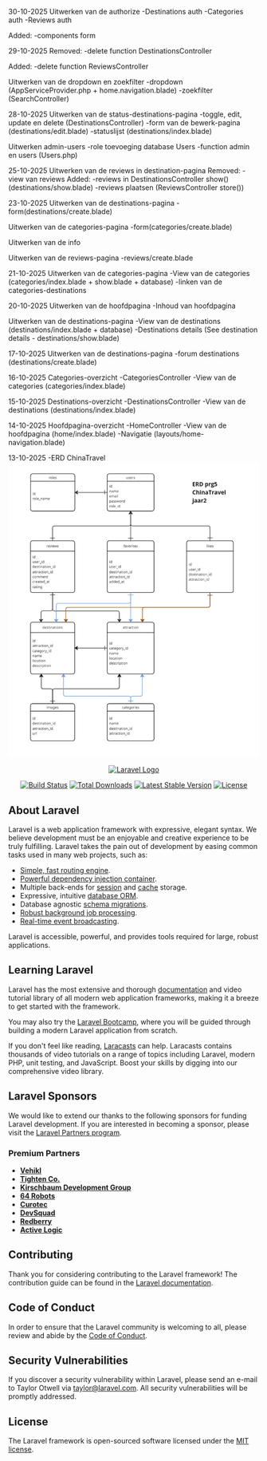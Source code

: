 30-10-2025
Uitwerken van de authorize
-Destinations auth
-Categories auth
-Reviews auth

Added:
-components form

29-10-2025
Removed:
-delete function DestinationsController

Added:
-delete function ReviewsController

Uitwerken van de dropdown en zoekfilter
-dropdown (AppServiceProvider.php + home.navigation.blade)
-zoekfilter (SearchController)

28-10-2025
Uitwerken van de status-destinations-pagina
-toggle, edit, update en delete (DestinationsController)
-form van de bewerk-pagina (destinations/edit.blade)
-statuslijst (destinations/index.blade)

Uitwerken admin-users
-role toevoeging database Users
-function admin en users (Users.php)

25-10-2025
Uitwerken van de reviews in destination-pagina
Removed:
-view van reviews
Added:
-reviews in DestinationsController show() (destinations/show.blade)
-reviews plaatsen (ReviewsController store())

23-10-2025
Uitwerken van de destinations-pagina
-form(destinations/create.blade)

Uitwerken van de categories-pagina
-form(categories/create.blade)

Uitwerken van de info

Uitwerken van de reviews-pagina
-reviews/create.blade

21-10-2025
Uitwerken van de categories-pagina
-View van de categories (categories/index.blade + show.blade + database)
-linken van de categories-destinations

20-10-2025
Uitwerken van de hoofdpagina
-Inhoud van hoofdpagina

Uitwerken van de destinations-pagina
-View van de destinations (destinations/index.blade + database)
-Destinations details (See destination details - destinations/show.blade)

17-10-2025
Uitwerken van de destinations-pagina
-forum destinations (destinations/create.blade)

16-10-2025
Categories-overzicht
-CategoriesController
-View van de categories (categories/index.blade)

15-10-2025
Destinations-overzicht
-DestinationsController
-View van de destinations (destinations/index.blade)

14-10-2025
Hoofdpagina-overzicht
-HomeController
-View van de hoofdpagina (home/index.blade)
-Navigatie (layouts/home-navigation.blade)

13-10-2025
-ERD ChinaTravel
![img.png](img.png)

<p align="center"><a href="https://laravel.com" target="_blank"><img src="https://raw.githubusercontent.com/laravel/art/master/logo-lockup/5%20SVG/2%20CMYK/1%20Full%20Color/laravel-logolockup-cmyk-red.svg" width="400" alt="Laravel Logo"></a></p>

<p align="center">
<a href="https://github.com/laravel/framework/actions"><img src="https://github.com/laravel/framework/workflows/tests/badge.svg" alt="Build Status"></a>
<a href="https://packagist.org/packages/laravel/framework"><img src="https://img.shields.io/packagist/dt/laravel/framework" alt="Total Downloads"></a>
<a href="https://packagist.org/packages/laravel/framework"><img src="https://img.shields.io/packagist/v/laravel/framework" alt="Latest Stable Version"></a>
<a href="https://packagist.org/packages/laravel/framework"><img src="https://img.shields.io/packagist/l/laravel/framework" alt="License"></a>
</p>

## About Laravel

Laravel is a web application framework with expressive, elegant syntax. We believe development must be an enjoyable and
creative experience to be truly fulfilling. Laravel takes the pain out of development by easing common tasks used in
many web projects, such as:

- [Simple, fast routing engine](https://laravel.com/docs/routing).
- [Powerful dependency injection container](https://laravel.com/docs/container).
- Multiple back-ends for [session](https://laravel.com/docs/session) and [cache](https://laravel.com/docs/cache)
  storage.
- Expressive, intuitive [database ORM](https://laravel.com/docs/eloquent).
- Database agnostic [schema migrations](https://laravel.com/docs/migrations).
- [Robust background job processing](https://laravel.com/docs/queues).
- [Real-time event broadcasting](https://laravel.com/docs/broadcasting).

Laravel is accessible, powerful, and provides tools required for large, robust applications.

## Learning Laravel

Laravel has the most extensive and thorough [documentation](https://laravel.com/docs) and video tutorial library of all
modern web application frameworks, making it a breeze to get started with the framework.

You may also try the [Laravel Bootcamp](https://bootcamp.laravel.com), where you will be guided through building a
modern Laravel application from scratch.

If you don't feel like reading, [Laracasts](https://laracasts.com) can help. Laracasts contains thousands of video
tutorials on a range of topics including Laravel, modern PHP, unit testing, and JavaScript. Boost your skills by digging
into our comprehensive video library.

## Laravel Sponsors

We would like to extend our thanks to the following sponsors for funding Laravel development. If you are interested in
becoming a sponsor, please visit the [Laravel Partners program](https://partners.laravel.com).

### Premium Partners

- **[Vehikl](https://vehikl.com)**
- **[Tighten Co.](https://tighten.co)**
- **[Kirschbaum Development Group](https://kirschbaumdevelopment.com)**
- **[64 Robots](https://64robots.com)**
- **[Curotec](https://www.curotec.com/services/technologies/laravel)**
- **[DevSquad](https://devsquad.com/hire-laravel-developers)**
- **[Redberry](https://redberry.international/laravel-development)**
- **[Active Logic](https://activelogic.com)**

## Contributing

Thank you for considering contributing to the Laravel framework! The contribution guide can be found in
the [Laravel documentation](https://laravel.com/docs/contributions).

## Code of Conduct

In order to ensure that the Laravel community is welcoming to all, please review and abide by
the [Code of Conduct](https://laravel.com/docs/contributions#code-of-conduct).

## Security Vulnerabilities

If you discover a security vulnerability within Laravel, please send an e-mail to Taylor Otwell
via [taylor@laravel.com](mailto:taylor@laravel.com). All security vulnerabilities will be promptly addressed.

## License

The Laravel framework is open-sourced software licensed under the [MIT license](https://opensource.org/licenses/MIT).
